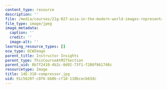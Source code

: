 ```yaml
---
content_type: resource
description: ''
file: /media/courses/21g-027-asia-in-the-modern-world-images-representations-fall-2016/91c5620fc8f6bb0bcf18110bcecb63dc_14E-310-compressor.jpg
file_type: image/jpeg
image_metadata:
  caption: ''
  credit: ''
  image-alt: ''
learning_resource_types: []
ocw_type: OCWImage
parent_title: Instructor Insights
parent_type: ThisCourseAtMITSection
parent_uid: 8b7f2410-4b2c-8d92-73f1-f280f861748c
resourcetype: Image
title: 14E-310-compressor.jpg
uid: 91c5620f-c8f6-bb0b-cf18-110bcecb63dc
---
```

